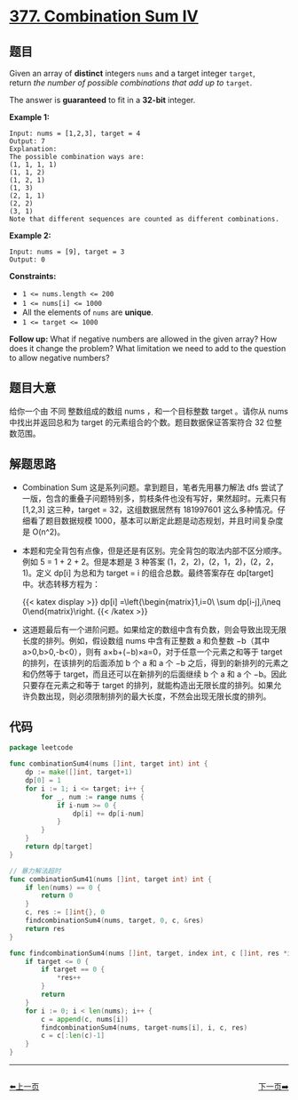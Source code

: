 # [377. Combination Sum IV](https://leetcode.com/problems/combination-sum-iv/)


## 题目

Given an array of **distinct** integers `nums` and a target integer `target`, return *the number of possible combinations that add up to* `target`.

The answer is **guaranteed** to fit in a **32-bit** integer.

**Example 1:**

```
Input: nums = [1,2,3], target = 4
Output: 7
Explanation:
The possible combination ways are:
(1, 1, 1, 1)
(1, 1, 2)
(1, 2, 1)
(1, 3)
(2, 1, 1)
(2, 2)
(3, 1)
Note that different sequences are counted as different combinations.

```

**Example 2:**

```
Input: nums = [9], target = 3
Output: 0
```

**Constraints:**

- `1 <= nums.length <= 200`
- `1 <= nums[i] <= 1000`
- All the elements of `nums` are **unique**.
- `1 <= target <= 1000`

**Follow up:** What if negative numbers are allowed in the given array? How does it change the problem? What limitation we need to add to the question to allow negative numbers?

## 题目大意

给你一个由 不同 整数组成的数组 nums ，和一个目标整数 target 。请你从 nums 中找出并返回总和为 target 的元素组合的个数。题目数据保证答案符合 32 位整数范围。

## 解题思路

- Combination Sum 这是系列问题。拿到题目，笔者先用暴力解法 dfs 尝试了一版，包含的重叠子问题特别多，剪枝条件也没有写好，果然超时。元素只有 [1,2,3] 这三种，target = 32，这组数据居然有 181997601 这么多种情况。仔细看了题目数据规模 1000，基本可以断定此题是动态规划，并且时间复杂度是 O(n^2)。
- 本题和完全背包有点像，但是还是有区别。完全背包的取法内部不区分顺序。例如 5 = 1 + 2 + 2。但是本题是 3 种答案 (1，2，2)，(2，1，2)，(2，2，1)。定义 dp[i] 为总和为 target = i 的组合总数。最终答案存在 dp[target] 中。状态转移方程为：

    {{< katex display >}}
    dp[i] =\left\{\begin{matrix}1,i=0\\ \sum dp[i-j],i\neq 0\end{matrix}\right.
    {{< /katex >}}

- 这道题最后有一个进阶问题。如果给定的数组中含有负数，则会导致出现无限长度的排列。例如，假设数组 nums 中含有正整数 a 和负整数 −b（其中 a>0,b>0,-b<0），则有 a×b+(−b)×a=0，对于任意一个元素之和等于 target 的排列，在该排列的后面添加 b 个 a 和 a 个 −b 之后，得到的新排列的元素之和仍然等于 target，而且还可以在新排列的后面继续 b 个 a 和 a 个 −b。因此只要存在元素之和等于 target 的排列，就能构造出无限长度的排列。如果允许负数出现，则必须限制排列的最大长度，不然会出现无限长度的排列。

## 代码

```go
package leetcode

func combinationSum4(nums []int, target int) int {
    dp := make([]int, target+1)
    dp[0] = 1
    for i := 1; i <= target; i++ {
        for _, num := range nums {
            if i-num >= 0 {
                dp[i] += dp[i-num]
            }
        }
    }
    return dp[target]
}

// 暴力解法超时
func combinationSum41(nums []int, target int) int {
    if len(nums) == 0 {
        return 0
    }
    c, res := []int{}, 0
    findcombinationSum4(nums, target, 0, c, &res)
    return res
}

func findcombinationSum4(nums []int, target, index int, c []int, res *int) {
    if target <= 0 {
        if target == 0 {
            *res++
        }
        return
    }
    for i := 0; i < len(nums); i++ {
        c = append(c, nums[i])
        findcombinationSum4(nums, target-nums[i], i, c, res)
        c = c[:len(c)-1]
    }
}
```


----------------------------------------------
<div style="display: flex;justify-content: space-between;align-items: center;">
<p><a href="https://books.halfrost.com/leetcode/ChapterFour/0300~0399/0376.Wiggle-Subsequence/">⬅️上一页</a></p>
<p><a href="https://books.halfrost.com/leetcode/ChapterFour/0300~0399/0378.Kth-Smallest-Element-in-a-Sorted-Matrix/">下一页➡️</a></p>
</div>
